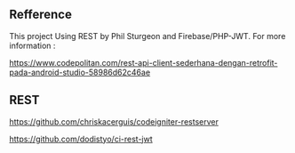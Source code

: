 ## Refference
This project Using REST by Phil Sturgeon and Firebase/PHP-JWT.
For more information :

https://www.codepolitan.com/rest-api-client-sederhana-dengan-retrofit-pada-android-studio-58986d62c46ae

## REST
https://github.com/chriskacerguis/codeigniter-restserver

https://github.com/dodistyo/ci-rest-jwt
